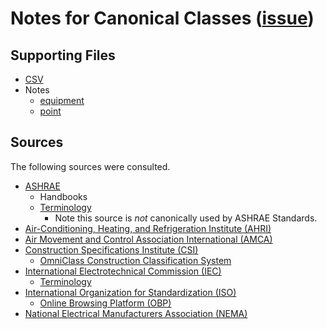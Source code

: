 # Notes for Canonical Classes ([issue](https://github.com/BrickSchema/Brick/issues/466))

## Supporting Files
- [CSV](https://github.com/MatthewSteen/brick-466/classes.csv)
- Notes
  - [equipment](https://github.com/MatthewSteen/brick-466/classes_equipment.md)
  - [point](https://github.com/MatthewSteen/brick-466/classes_point.md)

## Sources
The following sources were consulted.
- [ASHRAE](https://www.ashrae.org/)
  - Handbooks
  - [Terminology](https://terminology.ashrae.org/)
    - Note this source is *not* canonically used by ASHRAE Standards.
- [Air-Conditioning, Heating, and Refrigeration Institute (AHRI)](https://www.ahrinet.org/)
- [Air Movement and Control Association International (AMCA)](https://www.amca.org/)
- [Construction Specifications Institute (CSI)](https://www.csiresources.org/)
  - [OmniClass Construction Classification System](https://www.csiresources.org/standards/omniclass/standards-omniclass-about)
- [International Electrotechnical Commission (IEC)](https://www.iec.ch/)
  - [Terminology](https://www.electropedia.org/)
- [International Organization for Standardization (ISO)](https://www.iso.org/)
  - [Online Browsing Platform (OBP)](https://www.iso.org/obp/)
- [National Electrical Manufacturers Association (NEMA)](https://www.nema.org/)
